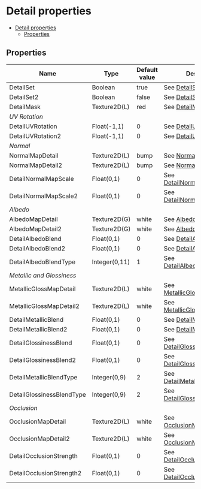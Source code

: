 # Detail properties

- [Detail properties](#detail-properties)
  - [Properties](#properties)

## Properties
| Name                      | Type          | Default value | Description                                                                                           |
| ------------------------- | ------------- | ------------- | ----------------------------------------------------------------------------------------------------- |
| DetailSet                 | Boolean       | true          | See [DetailSet(n)](../common/detail_property_descriptions.md#detailsetn).                             |
| DetailSet2                | Boolean       | false         | See [DetailSet(n)](../common/detail_property_descriptions.md#detailsetn).                             |
| DetailMask                | Texture2D(L)  | red           | See [DetailMask](../common/detail_property_descriptions.md#detailmask).                               |
| *UV Rotation*             |               |               |                                                                                                       |
| DetailUVRotation          | Float(-1,1)   | 0             | See [DetailUVRotation(n)](../common/detail_property_descriptions.md#detailuvrotationn).               |
| DetailUVRotation2         | Float(-1,1)   | 0             | See [DetailUVRotation(n)](../common/detail_property_descriptions.md#detailuvrotationn).               |
| *Normal*                  |               |               |                                                                                                       |
| NormalMapDetail           | Texture2D(L)  | bump          | See [NormalMapDetail(n)](../common//detail_property_descriptions.md#normalmapdetailn).                |
| NormalMapDetail2          | Texture2D(L)  | bump          | See [NormalMapDetail(n)](../common//detail_property_descriptions.md#normalmapdetailn).                |
| DetailNormalMapScale      | Float(0,1)    | 0             | See [DetailNormalMapScale(n)](../common/detail_property_descriptions.md#detailnormalmapscalen).       |
| DetailNormalMapScale2     | Float(0,1)    | 0             | See [DetailNormalMapScale(n)](../common/detail_property_descriptions.md#detailnormalmapscalen).       |
| *Albedo*                  |               |               |                                                                                                       |
| AlbedoMapDetail           | Texture2D(G)  | white         | See [AlbedoMapDetail(n)](../common/detail_property_descriptions.md#albedomapdetailn).                 |
| AlbedoMapDetail2          | Texture2D(G)  | white         | See [AlbedoMapDetail(n)](../common/detail_property_descriptions.md#albedomapdetailn).                 |
| DetailAlbedoBlend         | Float(0,1)    | 0             | See [DetailAlbedoBlend(n)](../common/detail_property_descriptions.md#detailalbedoblendn).             |
| DetailAlbedoBlend2        | Float(0,1)    | 0             | See [DetailAlbedoBlend(n)](../common/detail_property_descriptions.md#detailalbedoblendn).             |
| DetailAlbedoBlendType     | Integer(0,11) | 1             | See [DetailAlbedoBlendType](../common/detail_property_descriptions.md#detailalbedoblendtype).         |
| *Metallic and Glossiness* |               |               |                                                                                                       |
| MetallicGlossMapDetail    | Texture2D(L)  | white         | See [MetallicGlossMapDetail(n)](../common/detail_property_descriptions.md#metallicglossmapdetailn).   |
| MetallicGlossMapDetail2   | Texture2D(L)  | white         | See [MetallicGlossMapDetail(n)](../common/detail_property_descriptions.md#metallicglossmapdetailn).   |
| DetailMetallicBlend       | Float(0,1)    | 0             | See [DetailMetallicBlend(n)](../common/detail_property_descriptions.md#detailmetallicblendn).         |
| DetailMetallicBlend2      | Float(0,1)    | 0             | See [DetailMetallicBlend(n)](../common/detail_property_descriptions.md#detailmetallicblendn).         |
| DetailGlossinessBlend     | Float(0,1)    | 0             | See [DetailGlossinessBlend(n)](../common/detail_property_descriptions.md#detailglossinessblendn).     |
| DetailGlossinessBlend2    | Float(0,1)    | 0             | See [DetailGlossinessBlend(n)](../common/detail_property_descriptions.md#detailglossinessblendn).     |
| DetailMetallicBlendType   | Integer(0,9)  | 2             | See [DetailMetallicBlendType](../common/detail_property_descriptions.md#detailmetallicblendtype).     |
| DetailGlossinessBlendType | Integer(0,9)  | 2             | See [DetailGlossinessBlendType](../common/detail_property_descriptions.md#detailglossinessblendtype). |
| *Occlusion*               |               |               |                                                                                                       |
| OcclusionMapDetail        | Texture2D(L)  | white         | See [OcclusionMapDetail(n)](../common/detail_property_descriptions.md#occlusionmapdetailn).           |
| OcclusionMapDetail2       | Texture2D(L)  | white         | See [OcclusionMapDetail(n)](../common/detail_property_descriptions.md#occlusionmapdetailn).           |
| DetailOcclusionStrength   | Float(0,1)    | 0             | See [DetailOcclusionStrength(n)](../common/detail_property_descriptions.md#detailocclusionstrengthn). |
| DetailOcclusionStrength2  | Float(0,1)    | 0             | See [DetailOcclusionStrength(n)](../common/detail_property_descriptions.md#detailocclusionstrengthn). |
